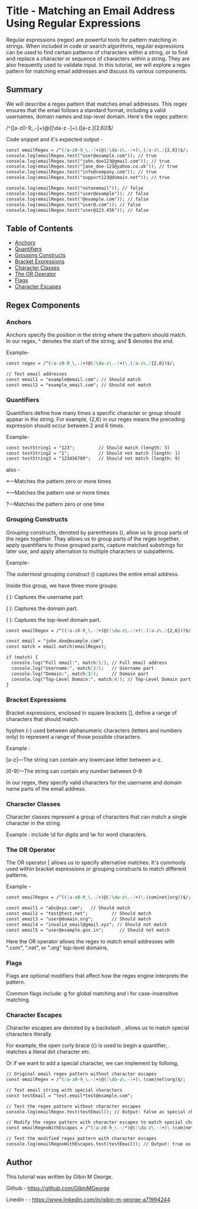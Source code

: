# Title -  Matching an Email Address Using Regular Expressions

Regular expressions (regex) are powerful tools for pattern matching in strings. When included in code or search algorithms, regular expressions can be used to find certain patterns of characters within a string, or to find and replace a character or sequence of characters within a string. They are also frequently used to validate input.
In this tutorial, we will explore a regex pattern for matching email addresses and discuss its various components.

## Summary

We will describe a regex pattern that matches email addresses. This regex ensures that the email follows a standard format, including a valid usernames, domain names and top-level domain. 
Here's the regex pattern:

/^([a-z0-9_\.-]+)@([\da-z\.-]+)\.([a-z\.]{2,6})$/

Code snippet and it's expected output - 

```md
const emailRegex = /^([a-z0-9_\.-]+)@([\da-z\.-]+)\.([a-z\.]{2,6})$/;
console.log(emailRegex.test("user@example.com")); // true
console.log(emailRegex.test("john.doe123@gmail.com")); // true
console.log(emailRegex.test("jane_doe-123@yahoo.co.uk")); // true
console.log(emailRegex.test("info@company.com")); // true
console.log(emailRegex.test("support123@domain.net")); // true

console.log(emailRegex.test("notanemail")); // false
console.log(emailRegex.test("user@example")); // false
console.log(emailRegex.test("@example.com")); // false
console.log(emailRegex.test("user@.com")); // false
console.log(emailRegex.test("user@123.456")); // false
```


## Table of Contents

- [Anchors](#anchors)
- [Quantifiers](#quantifiers)
- [Grouping Constructs](#grouping-constructs)
- [Bracket Expressions](#bracket-expressions)
- [Character Classes](#character-classes)
- [The OR Operator](#the-or-operator)
- [Flags](#flags)
- [Character Escapes](#character-escapes)

## Regex Components

### Anchors

Anchors specify the position in the string where the pattern should match. In our regex, ^ denotes the start of the string, and $ denotes the end.

Example-

```md
const regex = /^([a-z0-9_\.-]+)@([\da-z\.-]+)\.([a-z\.]{2,6})$/;

// Test email addresses
const email1 = "example@email.com"; // Should match
const email2 = "example_email.com"; // Should not match
```

### Quantifiers

Quantifiers define how many times a specific character or group should appear in the string. For example, {2,6} in our regex means the preceding expression should occur between 2 and 6 times.

Example-

```md
const testString1 = "123";         // Should match (length: 3)
const testString2 = "1";           // Should not match (length: 1)
const testString3 = "123456789";   // Should not match (length: 9)
```

also - 

*—Matches the pattern zero or more times

+—Matches the pattern one or more times

?—Matches the pattern zero or one time

### Grouping Constructs

Grouping constructs, denoted by parentheses (), allow us to group parts of the regex together. They allows us to group parts of the regex together, apply quantifiers to those grouped parts, capture matched substrings for later use, and apply alternation to multiple characters or subpatterns.

Example-

The outermost grouping construct () captures the entire email address.

Inside this group, we have three more groups:

( ): Captures the username part.

( ): Captures the domain part.

( ): Captures the top-level domain part.


```md
const emailRegex = /^(([a-z0-9_\.-]+)@([\da-z\.-]+)\.([a-z\.]{2,6}))$/;

const email = "john.doe@example.com";
const match = email.match(emailRegex);

if (match) {
  console.log("Full email:", match[1]); // Full email address
  console.log("Username:", match[2]);   // Username part
  console.log("Domain:", match[3]);     // Domain part
  console.log("Top-Level Domain:", match[4]); // Top-Level Domain part
}
```

### Bracket Expressions

Bracket expressions, enclosed in square brackets [], define a range of characters that should match. 

hyphen (-) used between alphanumeric characters (letters and numbers only) to represent a range of those possible characters.

Example : 

[a-z]—The string can contain any lowercase letter between a–z. 

[0-9]—The string can contain any number between 0–9

In our regex, they specify valid characters for the username and domain name parts of the email address.

### Character Classes

Character classes represent a group of characters that can match a single character in the string. 

Example : include \d for digits and \w for word characters.

### The OR Operator

The OR operator | allows us to specify alternative matches. It's commonly used within bracket expressions or grouping constructs to match different patterns.

Example - 

```md
const emailRegex = /^(([a-z0-9_\.-]+)@([\da-z\.-]+)\.(com|net|org))$/;

const email1 = "abc@xyz.com";   // Should match
const email2 = "test@test.net";         // Should match
const email3 = "user@domain.org";       // Should match
const email4 = "invalid_email@gmail.xyz"; // Should not match
const email5 = "user@example.gov.in";      // Should not match
```
Here the OR operator allows the regex to match email addresses with ".com", ".net", or ".org" top-level domains.

### Flags

Flags are optional modifiers that affect how the regex engine interprets the pattern. 

Common flags include:  g for global matching and i for case-insensitive matching.

### Character Escapes

Character escapes are denoted by a backslash \, allows us to match special characters literally. 

For example, the open curly brace ({) is used to begin a quantifier, \. matches a literal dot character etc.

Or if we want to add a special character, we can implement by folloing,

```md
// Original email regex pattern without character escapes
const emailRegex = /^([a-z0-9_\.-]+)@([\da-z\.-]+)\.(com|net|org)$/;

// Test email string with special characters
const testEmail = "test.email*test@example.com";

// Test the regex pattern without character escapes
console.log(emailRegex.test(testEmail)); // Output: false as special character is not matched

// Modify the regex pattern with character escapes to match special characters
const emailRegexWithEscapes = /^([a-z0-9_\.-]*)@([\da-z\.-]+)\.(com|net|org)$/;

// Test the modified regex pattern with character escapes
console.log(emailRegexWithEscapes.test(testEmail)); // Output: true as special character is matched

```

## Author

This tutorial was written by Gibin M George. 

Github -  https://github.com/GibinMGeorge

Linedin - : https://www.linkedin.com/in/gibin-m-george-a71994244

